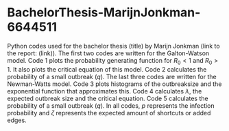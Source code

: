 # BachelorThesis-MarijnJonkman-6644511
Python codes used for the bachelor thesis (title) by Marijn Jonkman (link to the report: (link)). 
The first two codes are written for the Galton-Watson model. 
Code 1 plots the probability generating function for $R_0<1$ and $R_0>1$. It also plots the critical equation of this model. Code 2 calculates the probability of a small outbreak ($q$).
The last three codes are written for the Newman-Watts model.
Code 3 plots histograms of the outbreaksize and the exponential function that approximates this. Code 4 calculates $\lambda$, the expected outbreak size and the critical equation. Code 5 calculates the probability of a small outbreak ($q$).
In all codes, $p$ represents the infection probability and $\zeta$ represents the expected amount of shortcuts or added edges.
